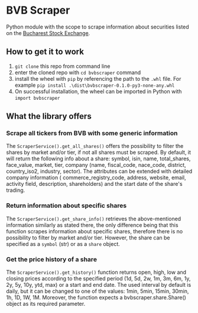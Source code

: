# BVB Scraper

Python module with the scope to scrape information about securities listed on the [Bucharest Stock Exchange](https://www.bvb.ro/).

## How to get it to work
1. `git clone` this repo from command line
2. enter the cloned repo with `cd bvbscraper` command
3. install the wheel with `pip` by referencing the path to the `.whl` file. For example `pip install .\dist\bvbscraper-0.1.0-py3-none-any.whl`
4. On successful installation, the wheel can be imported in Python with `import bvbscraper`

## What the library offers
### Scrape all tickers from BVB with some generic information
The `ScraperService().get_all_shares()` offers the possibility to filter the shares by market and/or tier,
if not all shares must be scraped. By default, it will return the following info about a share: symbol, 
isin, name, total_shares, face_value, market, tier, company (name, fiscal_code, nace_code, district,
country_iso2, industry, sector). The attributes can be extended with detailed company information (
commerce_registry_code, address, website, email, activity field, description, shareholders) and
the start date of the share's trading.

### Return information about specific shares
The `ScraperService().get_share_info()` retrieves the above-mentioned information similarly as stated there, 
the only difference being that this function scrapes information about specific shares, therefore there is
no possibility to filter by market and/or tier. However, the share can be specified as a `symbol` (str) or
as a `share` object.

### Get the price history of a share
The `ScraperService().get_history()` function returns open, high, low and closing prices according to the specified 
period (1d, 5d, 2w, 1m, 3m, 6m, 1y, 2y, 5y, 10y, ytd, max) or a start and end date. The used interval by default is daily,
but it can be changed to one of the values: 1min, 5min, 15min, 30min, 1h, 1D, 1W, 1M. Moreover, the function
expects a bvbscraper.share.Share() object as its required parameter.